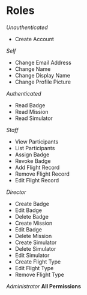 # Roles

_Unauthenticated_

- Create Account

_Self_

- Change Email Address
- Change Name
- Change Display Name
- Change Profile Picture

_Authenticated_

- Read Badge
- Read Mission
- Read Simulator

_Staff_

- View Participants
- List Participants
- Assign Badge
- Revoke Badge
- Add Flight Record
- Remove Flight Record
- Edit Flight Record

_Director_

- Create Badge
- Edit Badge
- Delete Badge
- Create Mission
- Edit Badge
- Delete Mission
- Create Simulator
- Delete Simulator
- Edit Simulator
- Create Flight Type
- Edit Flight Type
- Remove Flight Type

_Administrator_ **All Permissions**
